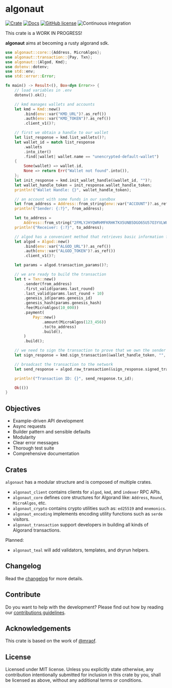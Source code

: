 # algonaut

[![Crate](https://meritbadge.herokuapp.com/algonaut)](https://crates.io/crates/algonaut)
[![Docs](https://docs.rs/paypal-rs/badge.svg)](https://docs.rs/algonaut)
[![GitHub license](https://img.shields.io/github/license/Naereen/StrapDown.js.svg)](https://github.com/manuelmauro/algonaut/blob/main/LICENSE)
![Continuous integration](https://github.com/manuelmauro/algonaut/actions/workflows/quickstart.yml/badge.svg)

This crate is a WORK IN PROGRESS!

**algonaut** aims at becoming a rusty algorand sdk.

```rust
use algonaut::core::{Address, MicroAlgos};
use algonaut::transaction::{Pay, Txn};
use algonaut::{Algod, Kmd};
use dotenv::dotenv;
use std::env;
use std::error::Error;

fn main() -> Result<(), Box<dyn Error>> {
    // load variables in .env
    dotenv().ok();

    // kmd manages wallets and accounts
    let kmd = Kmd::new()
        .bind(env::var("KMD_URL")?.as_ref())
        .auth(env::var("KMD_TOKEN")?.as_ref())
        .client_v1()?;

    // first we obtain a handle to our wallet
    let list_response = kmd.list_wallets()?;
    let wallet_id = match list_response
        .wallets
        .into_iter()
        .find(|wallet| wallet.name == "unencrypted-default-wallet")
    {
        Some(wallet) => wallet.id,
        None => return Err("Wallet not found".into()),
    };
    let init_response = kmd.init_wallet_handle(&wallet_id, "")?;
    let wallet_handle_token = init_response.wallet_handle_token;
    println!("Wallet Handle: {}", wallet_handle_token);

    // an account with some funds in our sandbox
    let from_address = Address::from_string(env::var("ACCOUNT")?.as_ref())?;
    println!("Sender: {:?}", from_address);

    let to_address =
        Address::from_string("2FMLYJHYQWRHMFKRHKTKX5UNB5DGO65U57O3YVLWUJWKRE4YYJYC2CWWBY")?;
    println!("Receiver: {:?}", to_address);

    // algod has a convenient method that retrieves basic information for a transaction
    let algod = Algod::new()
        .bind(env::var("ALGOD_URL")?.as_ref())
        .auth(env::var("ALGOD_TOKEN")?.as_ref())
        .client_v1()?;

    let params = algod.transaction_params()?;

    // we are ready to build the transaction
    let t = Txn::new()
        .sender(from_address)
        .first_valid(params.last_round)
        .last_valid(params.last_round + 10)
        .genesis_id(params.genesis_id)
        .genesis_hash(params.genesis_hash)
        .fee(MicroAlgos(10_000))
        .payment(
            Pay::new()
                .amount(MicroAlgos(123_456))
                .to(to_address)
                .build(),
        )
        .build();

    // we need to sign the transaction to prove that we own the sender address
    let sign_response = kmd.sign_transaction(&wallet_handle_token, "", &t)?;

    // broadcast the transaction to the network
    let send_response = algod.raw_transaction(&sign_response.signed_transaction)?;

    println!("Transaction ID: {}", send_response.tx_id);

    Ok(())
}
```

## Objectives

- Example-driven API development
- Async requests
- Builder pattern and sensible defaults
- Modularity
- Clear error messages
- Thorough test suite
- Comprehensive documentation

## Crates

`algonaut` has a modular structure and is composed of multiple crates.

- `algonaut_client` contains clients for `algod`, `kmd`, and `indexer` RPC APIs.
- `algonaut_core` defines core structures for Algorand like: `Address`, `Round`, `MicroAlgos`, etc.
- `algonaut_crypto` contains crypto utilities such as: `ed25519` and `mnemonics`.
- `algonaut_encoding` implements encoding utility functions such as `serde` visitors.
- `algonaut_transaction` support developers in building all kinds of Algorand transactions.

Planned:

- `algonaut_teal` will add validators, templates, and dryrun helpers.

## Changelog

Read the [changelog](./CHANGELOG.md) for more details.

## Contribute

Do you want to help with the development? Please find out how by reading our [contributions guidelines](https://github.com/manuelmauro/algonaut/blob/main/CONTRIBUTING.md).

## Acknowledgements

This crate is based on the work of [@mraof](https://github.com/mraof/rust-algorand-sdk).

## License

Licensed under MIT license.
Unless you explicitly state otherwise, any contribution intentionally submitted for inclusion in this crate by you, shall be licensed as above, without any additional terms or conditions.
